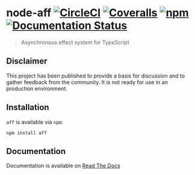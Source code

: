 # node-aff [![CircleCI](https://img.shields.io/circleci/project/srijs/node-aff/master.svg?maxAge=2592000)](https://circleci.com/gh/srijs/node-aff) [![Coveralls](https://img.shields.io/coveralls/srijs/node-aff/master.svg?maxAge=2592000)](https://coveralls.io/github/srijs/node-aff) [![npm](https://img.shields.io/npm/v/aff.svg?maxAge=2592000)](https://www.npmjs.com/package/aff) [![Documentation Status](http://readthedocs.org/projects/node-aff/badge/?version=latest)](http://node-aff.readthedocs.io/en/latest/?badge=latest)

> Asynchronous effect system for TypeScript

## Disclaimer

This project has been published to provide a basis for discussion and to gather
feedback from the community. It is not ready for use in an production environment.

## Installation

`aff` is available via `npm`:

    npm install aff

## Documentation

Documentation is available on [Read The Docs](https://node-aff.readthedocs.io)
